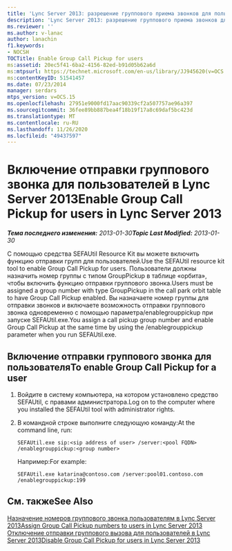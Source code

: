 ```yaml
---
title: 'Lync Server 2013: разрешение группового приема звонков для пользователей'
description: 'Lync Server 2013: разрешение группового приема звонков для пользователей.'
ms.reviewer: ''
ms.author: v-lanac
author: lanachin
f1.keywords:
- NOCSH
TOCTitle: Enable Group Call Pickup for users
ms:assetid: 20ec5f41-6ba2-4156-82ed-b91d05b62a6d
ms:mtpsurl: https://technet.microsoft.com/en-us/library/JJ945620(v=OCS.15)
ms:contentKeyID: 51541457
ms.date: 07/23/2014
manager: serdars
mtps_version: v=OCS.15
ms.openlocfilehash: 27951e9000fd17aac90339cf2a507757ae96a397
ms.sourcegitcommit: 36fee89bb887bea4f18b19f17a8c69daf5bc423d
ms.translationtype: MT
ms.contentlocale: ru-RU
ms.lasthandoff: 11/26/2020
ms.locfileid: "49437597"
---
```

# <a name="enable-group-call-pickup-for-users-in-lync-server-2013"></a><span data-ttu-id="f45fb-103">Включение отправки группового звонка для пользователей в Lync Server 2013</span><span class="sxs-lookup"><span data-stu-id="f45fb-103">Enable Group Call Pickup for users in Lync Server 2013</span></span>

<div data-xmlns="http://www.w3.org/1999/xhtml">

<div class="topic" data-xmlns="http://www.w3.org/1999/xhtml" data-msxsl="urn:schemas-microsoft-com:xslt" data-cs="https://msdn.microsoft.com/">

<div data-asp="https://msdn2.microsoft.com/asp">



</div>

<div id="mainSection">

<div id="mainBody"><span data-ttu-id="f45fb-104">

<span> </span></span><span class="sxs-lookup"><span data-stu-id="f45fb-104">

<span> </span></span></span>

<span data-ttu-id="f45fb-105">_**Тема последнего изменения:** 2013-01-30_</span><span class="sxs-lookup"><span data-stu-id="f45fb-105">_**Topic Last Modified:** 2013-01-30_</span></span>

<span data-ttu-id="f45fb-106">С помощью средства SEFAUtil Resource Kit вы можете включить функцию отправки групп для пользователей.</span><span class="sxs-lookup"><span data-stu-id="f45fb-106">Use the SEFAUtil resource kit tool to enable Group Call Pickup for users.</span></span> <span data-ttu-id="f45fb-107">Пользователи должны назначить номер группы с типом GroupPickup в таблице «орбита», чтобы включить функцию отправки группового звонка.</span><span class="sxs-lookup"><span data-stu-id="f45fb-107">Users must be assigned a group number with type GroupPickup in the call park orbit table to have Group Call Pickup enabled.</span></span> <span data-ttu-id="f45fb-108">Вы назначаете номер группы для отправки звонков и включаете возможность отправки группового звонка одновременно с помощью параметра/enablegrouppickup при запуске SEFAUtil.exe.</span><span class="sxs-lookup"><span data-stu-id="f45fb-108">You assign a call pickup group number and enable Group Call Pickup at the same time by using the /enablegrouppickup parameter when you run SEFAUtil.exe.</span></span>

<div>

## <a name="to-enable-group-call-pickup-for-a-user"></a><span data-ttu-id="f45fb-109">Включение отправки группового звонка для пользователя</span><span class="sxs-lookup"><span data-stu-id="f45fb-109">To enable Group Call Pickup for a user</span></span>

1.  <span data-ttu-id="f45fb-110">Войдите в систему компьютера, на котором установлено средство SEFAUtil, с правами администратора.</span><span class="sxs-lookup"><span data-stu-id="f45fb-110">Log on to the computer where you installed the SEFAUtil tool with administrator rights.</span></span>

2.  <span data-ttu-id="f45fb-111">В командной строке выполните следующую команду:</span><span class="sxs-lookup"><span data-stu-id="f45fb-111">At the command line, run:</span></span>
    
        SEFAUtil.exe sip:<sip address of user> /server:<pool FQDN> /enablegrouppickup:<group number>
    
    <span data-ttu-id="f45fb-112">Например:</span><span class="sxs-lookup"><span data-stu-id="f45fb-112">For example:</span></span>
    
        SEFAUtil.exe katarina@contoso.com /server:pool01.contoso.com /enablegrouppickup:199

</div>

<div>

## <a name="see-also"></a><span data-ttu-id="f45fb-113">См. также</span><span class="sxs-lookup"><span data-stu-id="f45fb-113">See Also</span></span>


[<span data-ttu-id="f45fb-114">Назначение номеров группового звонка пользователям в Lync Server 2013</span><span class="sxs-lookup"><span data-stu-id="f45fb-114">Assign Group Call Pickup numbers to users in Lync Server 2013</span></span>](lync-server-2013-assign-group-call-pickup-numbers-to-users.md)  
[<span data-ttu-id="f45fb-115">Отключение отправки группового вызова для пользователей в Lync Server 2013</span><span class="sxs-lookup"><span data-stu-id="f45fb-115">Disable Group Call Pickup for users in Lync Server 2013</span></span>](lync-server-2013-disable-group-call-pickup-for-users.md)  
  

<span data-ttu-id="f45fb-116"></div>

</div>

<span> </span>

</div>

</div>

</span><span class="sxs-lookup"><span data-stu-id="f45fb-116"></div>

</div>

<span> </span>

</div>

</div>

</span></span></div>

